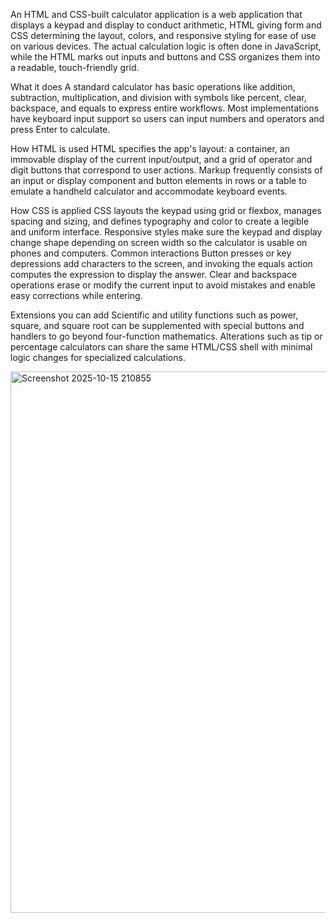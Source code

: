 An HTML and CSS-built calculator application is a web application that displays a keypad and display to conduct arithmetic, HTML giving form and CSS determining the layout, colors, and responsive styling for ease of use on various devices. The actual calculation logic is often done in JavaScript, while the HTML marks out inputs and buttons and CSS organizes them into a readable, touch-friendly grid.​

What it does
A standard calculator has basic operations like addition, subtraction, multiplication, and division with symbols like percent, clear, backspace, and equals to express entire workflows. Most implementations have keyboard input support so users can input numbers and operators and press Enter to calculate.​

How HTML is used
HTML specifies the app's layout: a container, an immovable display of the current input/output, and a grid of operator and digit buttons that correspond to user actions. Markup frequently consists of an input or display component and button elements in rows or a table to emulate a handheld calculator and accommodate keyboard events.​

How CSS is applied
CSS layouts the keypad using grid or flexbox, manages spacing and sizing, and defines typography and color to create a legible and uniform interface. Responsive styles make sure the keypad and display change shape depending on screen width so the calculator is usable on phones and computers.​
Common interactions
Button presses or key depressions add characters to the screen, and invoking the equals action computes the expression to display the answer. Clear and backspace operations erase or modify the current input to avoid mistakes and enable easy corrections while entering.​

Extensions you can add
Scientific and utility functions such as power, square, and square root can be supplemented with special buttons and handlers to go beyond four-function mathematics. Alterations such as tip or percentage calculators can share the same HTML/CSS shell with minimal logic changes for specialized calculations.

<img width="625" height="866" alt="Screenshot 2025-10-15 210855" src="https://github.com/user-attachments/assets/274d993d-fdb0-4db5-b97a-03b7ee3b32da" />

